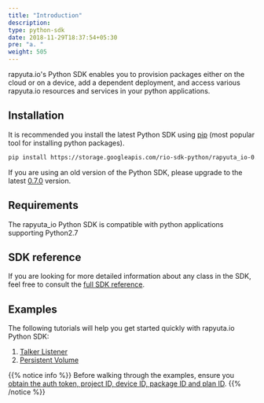 ```yaml
---
title: "Introduction"
description:
type: python-sdk
date: 2018-11-29T18:37:54+05:30
pre: "a. "
weight: 505
---
```

rapyuta.io's Python SDK enables you to provision packages either on the cloud or
on a device, add a dependent deployment, and access various rapyuta.io resources
and services in your python applications.

## Installation
It is recommended you install the latest Python SDK using [pip](https://pip.pypa.io/en/stable/)
(most popular tool for installing python packages).
```bash
pip install https://storage.googleapis.com/rio-sdk-python/rapyuta_io-0.7.0-py2-none-any.whl
```
If you are using an old version of the Python SDK, please upgrade to the latest
[0.7.0](https://storage.googleapis.com/rio-sdk-python/rapyuta_io-0.7.0-py2-none-any.whl)
version.

## Requirements
The rapyuta_io Python SDK is compatible with python applications supporting Python2.7

## SDK reference
If you are looking for more detailed information about any class in the SDK, feel
free to consult the [full SDK reference](https://sdkdocs.apps.rapyuta.io/).

## Examples
The following tutorials will help you get started quickly with rapyuta.io
Python SDK:

1. [Talker Listener](/python-sdk/talker-listener)
2. [Persistent Volume](/python-sdk/persistent-volume)

{{% notice info %}}
Before walking through the examples, ensure you [obtain the auth token, project ID, device ID, package ID and plan ID](/python-sdk/determine-unique-identifiers/).
{{% /notice %}}
